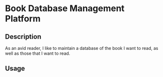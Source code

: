# Book Database Management Platform

## Description
As an avid reader, I like to maintain a database of the book I want to read, as well as those that I want to read. 

## Usage
